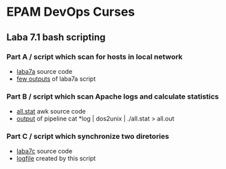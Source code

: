 # EPAM DevOps Curses</h1>
## Laba 7.1 bash scripting

### Part A / script which scan for hosts in local network

- <a href=laba7a>laba7a</a> source code
- <a href=laba7a_output.png>few outputs</a> of laba7a script

### Part B / script which scan Apache logs and calculate statistics

- <a href=all.stat>all.stat</a> awk source code
- <a href=all.out>output</a> of pipeline cat *log | dos2unix | ./all.stat > all.out

### Part C / script which synchronize two diretories

- <a href=laba7c>laba7c</a> source code
- <a href=laba7c.log>logfile</a> created by this script
